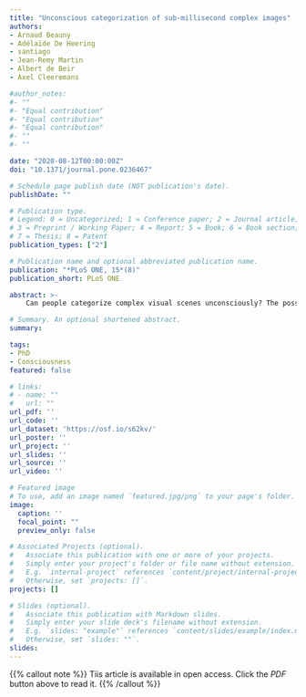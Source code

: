 ```yaml
---
title: "Unconscious categorization of sub-millisecond complex images"
authors:
- Arnaud Beauny
- Adélaïde De Heering
- santiago
- Jean-Remy Martin
- Albert de Beir
- Axel Cleeremans

#author_notes:
#- ""
#- "Equal contribution"
#- "Equal contribution"
#- "Equal contribution"
#- ""
#- ""

date: "2020-08-12T00:00:00Z"
doi: "10.1371/journal.pone.0236467"

# Schedule page publish date (NOT publication's date).
publishDate: ""

# Publication type.
# Legend: 0 = Uncategorized; 1 = Conference paper; 2 = Journal article;
# 3 = Preprint / Working Paper; 4 = Report; 5 = Book; 6 = Book section;
# 7 = Thesis; 8 = Patent
publication_types: ["2"]

# Publication name and optional abbreviated publication name.
publication: "*PLoS ONE, 15*(8)"
publication_short: PLoS ONE

abstract: >-
    Can people categorize complex visual scenes unconsciously? The possibility of unconscious perception remains controversial. Here, we addressed this question using psychophysical methods applied to unmasked visual stimuli presented for extremely short durations (in the μsec range) by means of a custom-built modern tachistoscope. Our experiment was composed of two phases. In the first phase, natural or urban scenes were either absent or present (for varying durations) on the tachistoscope screen, and participants were simply asked to evaluate their subjective perception using a 3-points scale (absence of stimulus, stimulus detection or stimulus identification). Participants’ responses were tracked by means of two staircases. The first psychometric function aimed at defining participants’ proportion of subjective detection responses (i.e., not having seen anything vs. having seen something without being able to identify it), while the second staircase tracked the proportion of subjective identification rates (i.e., being unaware of the stimulus’ category vs. being aware of it). In the second phase, the same participants performed an objective categorization task in which they had to decide, on each trial, whether the image was a natural vs. an urban scene. A third staircase was used in this phase so as to build a psychometric curve reflecting the objective categorization performance of each participant. In this second phase, participants also rated their subjective perception of each stimulus on every trial, exactly as in the first phase of the experiment. Our main result is that objective categorization performance, here assumed to reflect the contribution of both conscious and unconscious trials, cannot be explained based exclusively on conscious trials. This clearly suggests that the categorization of complex visual scenes is possible even when participants report being unable to consciously perceive the contents of the stimulus.

# Summary. An optional shortened abstract.
summary:

tags:
- PhD
- Consciousness
featured: false

# links:
# - name: ""
#   url: ""
url_pdf: ''
url_code: ''
url_dataset: 'https://osf.io/s62kv/'
url_poster: ''
url_project: ''
url_slides: ''
url_source: ''
url_video: ''

# Featured image
# To use, add an image named `featured.jpg/png` to your page's folder. 
image:
  caption: ''
  focal_point: ""
  preview_only: false

# Associated Projects (optional).
#   Associate this publication with one or more of your projects.
#   Simply enter your project's folder or file name without extension.
#   E.g. `internal-project` references `content/project/internal-project/index.md`.
#   Otherwise, set `projects: []`.
projects: []

# Slides (optional).
#   Associate this publication with Markdown slides.
#   Simply enter your slide deck's filename without extension.
#   E.g. `slides: "example"` references `content/slides/example/index.md`.
#   Otherwise, set `slides: ""`.
slides:
---
```


{{% callout note %}}
Tiis article is available in open access. Click the *PDF* button above to read it.
{{% /callout %}}